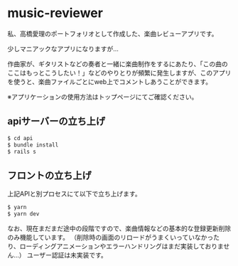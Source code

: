 # music-reviewer

私、高橋愛理のポートフォリオとして作成した、楽曲レビューアプリです。

少しマニアックなアプリになりますが…

作曲家が、ギタリストなどの奏者と一緒に楽曲制作をするにあたり、「この曲のここはもっとこうしたい！」などのやりとりが頻繁に発生しますが、このアプリを使うと、楽曲ファイルごとにweb上でコメントしあうことができます。

※アプリケーションの使用方法はトップページにてご確認ください。

## apiサーバーの立ち上げ
```bash
$ cd api
$ bundle install
$ rails s
```

## フロントの立ち上げ
上記APIと別プロセスにて以下で立ち上げます。

```bash
$ yarn 
$ yarn dev
```

なお、現在まだまだ途中の段階ですので、楽曲情報などの基本的な登録更新削除のみ機能しています。
（削除時の画面のリロードがうまくいっていなかったり、ローディングアニメーションやエラーハンドリングはまだ実装しておりません…）
ユーザー認証は未実装です。